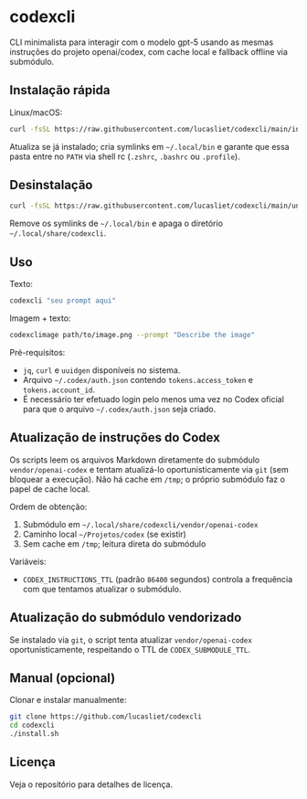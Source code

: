 # codexcli

CLI minimalista para interagir com o modelo gpt-5 usando as mesmas instruções do projeto openai/codex, com cache local e fallback offline via submódulo.

## Instalação rápida

Linux/macOS:

```bash
curl -fsSL https://raw.githubusercontent.com/lucasliet/codexcli/main/install.sh | bash
```

Atualiza se já instalado; cria symlinks em `~/.local/bin` e garante que essa pasta entre no `PATH` via shell rc (`.zshrc`, `.bashrc` ou `.profile`).

## Desinstalação

```bash
curl -fsSL https://raw.githubusercontent.com/lucasliet/codexcli/main/uninstall.sh | bash
```

Remove os symlinks de `~/.local/bin` e apaga o diretório `~/.local/share/codexcli`.

## Uso

Texto:

```bash
codexcli "seu prompt aqui"
```

Imagem + texto:

```bash
codexclimage path/to/image.png --prompt "Describe the image"
```

Pré-requisitos:

- `jq`, `curl` e `uuidgen` disponíveis no sistema.
- Arquivo `~/.codex/auth.json` contendo `tokens.access_token` e `tokens.account_id`.
- É necessário ter efetuado login pelo menos uma vez no Codex oficial para que o arquivo `~/.codex/auth.json` seja criado.

## Atualização de instruções do Codex

Os scripts leem os arquivos Markdown diretamente do submódulo `vendor/openai-codex` e tentam atualizá-lo oportunisticamente via `git` (sem bloquear a execução). Não há cache em `/tmp`; o próprio submódulo faz o papel de cache local.

Ordem de obtenção:

1. Submódulo em `~/.local/share/codexcli/vendor/openai-codex`
2. Caminho local `~/Projetos/codex` (se existir)
3. Sem cache em `/tmp`; leitura direta do submódulo

Variáveis:

- `CODEX_INSTRUCTIONS_TTL` (padrão `86400` segundos) controla a frequência com que tentamos atualizar o submódulo.

## Atualização do submódulo vendorizado

Se instalado via `git`, o script tenta atualizar `vendor/openai-codex` oportunisticamente, respeitando o TTL de `CODEX_SUBMODULE_TTL`.

## Manual (opcional)

Clonar e instalar manualmente:

```bash
git clone https://github.com/lucasliet/codexcli
cd codexcli
./install.sh
```

## Licença

Veja o repositório para detalhes de licença.
